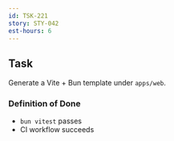 ```yaml
---
id: TSK-221
story: STY-042
est-hours: 6
---
```

## Task
Generate a Vite + Bun template under `apps/web`.

### Definition of Done
- `bun vitest` passes
- CI workflow succeeds
